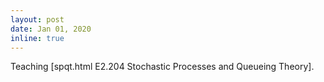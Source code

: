 ```yaml
---
layout: post
date: Jan 01, 2020
inline: true
---
```


Teaching [spqt.html E2.204 Stochastic Processes and Queueing Theory].
